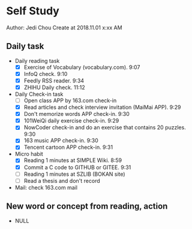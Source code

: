 # Self Study

Author: Jedi Chou
Create at 2018.11.01 x:xx AM

## Daily task

* Daily reading task
  -[x] Exercise of Vocabulary (vocabulary.com). 9:07
  -[x] InfoQ check. 9:10
  -[x] Feedly RSS reader. 9:34
  -[x] ZHIHU Daily check. 11:12

* Daily Check-in task
  -[ ] Open class APP by 163.com check-in
  -[x] Read articles and check interview invitation (MaiMai APP). 9:29
  -[x] Don't memorize words APP check-in. 9:30
  -[x] 101WeiQi daily exercise check-in. 9:29
  -[x] NowCoder check-in and do an exercise that contains 20 puzzles. 9:30
  -[x] 163 music APP check-in. 9:30
  -[x] Tencent cartoon APP check-in. 9:31

* Micro habit
  -[x] Reading 1 minutes at SIMPLE Wiki. 8:59
  -[x] Commit a C code to GITHUB or GITEE. 9:31
  -[ ] Reading 1 minutes at SZLIB (BOKAN site)
  -[ ] Read a thesis and don't record

* Mail: check 163.com mail

## New word or concept from reading, action

* NULL